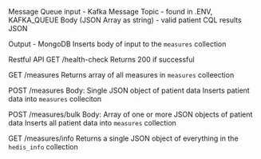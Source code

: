 Message Queue
  input - Kafka Message
    Topic - found in .ENV, KAFKA_QUEUE
      Body (JSON Array as string) - valid patient CQL results JSON 
    
  Output - MongoDB
    Inserts body of input to the `measures` collection

Restful API
  GET /health-check
    Returns 200 if successful

  GET /measures
    Returns array of all measures in `measures` colleection

  POST /measures
    Body: Single JSON object of patient data
    Inserts patient data into `measures` colleciton

  POST /measures/bulk
    Body: Array of one or more JSON objects of patient data
    Inserts all patient data into `measures` collection

  GET /measures/info
    Returns a single JSON object of everything in the `hedis_info` collection
